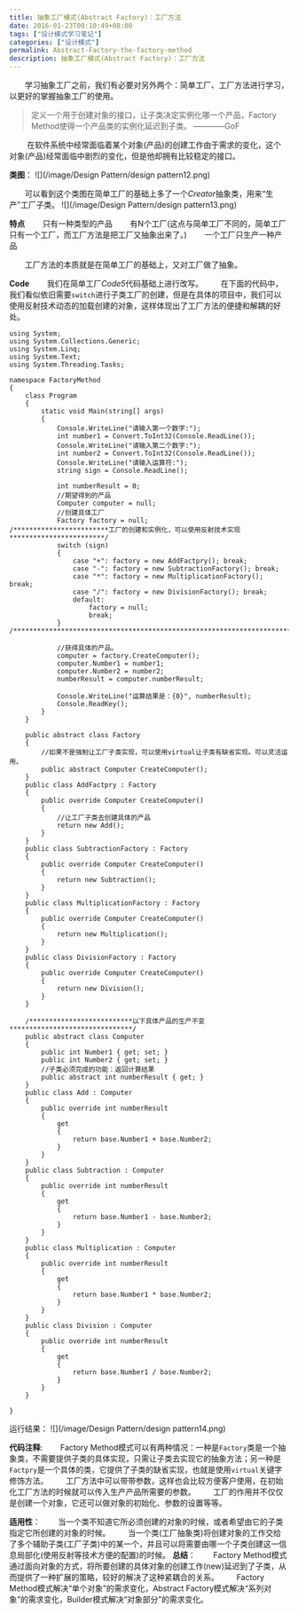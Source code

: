 ```yaml
---
title: 抽象工厂模式(Abstract Factory)：工厂方法
date: 2016-01-23T00:10:49+08:00
tags: ["设计模式学习笔记"]
categories: ["设计模式"]
permalink: Abstract-Factory-the-factory-method
description: 抽象工厂模式(Abstract Factory)：工厂方法
---
```

　　学习抽象工厂之前，我们有必要对另外两个：简单工厂、工厂方法进行学习，以更好的掌握抽象工厂的使用。
>定义一个用于创建对象的接口，让子类决定实例化哪一个产品，Factory Method使得一个产品类的实例化延迟到子类。  ————GoF

　　 在软件系统中经常面临着某个对象(产品)的创建工作由于需求的变化，这个对象(产品)经常面临中剧烈的变化，但是他却拥有比较稳定的接口。<!--more-->

**类图**：
![](/image/Design Pattern/design pattern12.png)

　　可以看到这个类图在简单工厂的基础上多了一个*Creator*抽象类，用来“生产”工厂子类。
![](/image/Design Pattern/design pattern13.png)

**特点**
　　只有一种类型的产品
　　有N个工厂(这点与简单工厂不同的，简单工厂只有一个工厂，而工厂方法是把工厂又抽象出来了。)
　　一个工厂只生产一种产品

　　工厂方法的本质就是在简单工厂的基础上，又对工厂做了抽象。

**Code**
　　我们在简单工厂*Code5*代码基础上进行改写。
　　在下面的代码中，我们看似依旧需要`switch`进行子类工厂的创建，但是在具体的项目中，我们可以使用反射技术动态的加载创建的对象，这样体现出了工厂方法的便捷和解耦的好处。
```
using System;
using System.Collections.Generic;
using System.Linq;
using System.Text;
using System.Threading.Tasks;

namespace FactoryMethod
{
    class Program
    {
        static void Main(string[] args)
        {
            Console.WriteLine("请输入第一个数字:");
            int number1 = Convert.ToInt32(Console.ReadLine());
            Console.WriteLine("请输入第二个数字:");
            int number2 = Convert.ToInt32(Console.ReadLine());
            Console.WriteLine("请输入运算符:");
            string sign = Console.ReadLine();

            int numberResult = 0;
            //期望得到的产品
            Computer computer = null;
            //创建具体工厂
            Factory factory = null;
/************************工厂的创建和实例化，可以使用反射技术实现************************/
            switch (sign)
            {
                case "+": factory = new AddFactpry(); break;
                case "-": factory = new SubtractionFactory(); break;
                case "*": factory = new MultiplicationFactory(); break;
                case "/": factory = new DivisionFactory(); break;
                default:
                    factory = null;
                    break;
            }
/****************************************************************************************/

            //获得具体的产品。
            computer = factory.CreateComputer();  
            computer.Number1 = number1;
            computer.Number2 = number2;
            numberResult = computer.numberResult;

            Console.WriteLine("运算结果是：{0}", numberResult);
            Console.ReadKey();
        }
    }

    public abstract class Factory
    {
        //如果不是强制让工厂子类实现，可以使用virtual让子类有缺省实现。可以灵活运用。
        public abstract Computer CreateComputer();
    }
    public class AddFactpry : Factory
    {
        public override Computer CreateComputer()
        {
            //让工厂子类去创建具体的产品
            return new Add();
        }
    }
    public class SubtractionFactory : Factory
    {
        public override Computer CreateComputer()
        {
            return new Subtraction();
        }
    }
    public class MultiplicationFactory : Factory
    {
        public override Computer CreateComputer()
        {
            return new Multiplication();
        }
    }
    public class DivisionFactory : Factory
    {
        public override Computer CreateComputer()
        {
            return new Division();
        }
    }

    /**************************以下具体产品的生产不变*******************************/
    public abstract class Computer
    {
        public int Number1 { get; set; }
        public int Number2 { get; set; }
        //子类必须完成的功能：返回计算结果
        public abstract int numberResult { get; }
    }
    public class Add : Computer
    {
        public override int numberResult
        {
            get
            {
                return base.Number1 + base.Number2;
            }
        }
    }
    public class Subtraction : Computer
    {
        public override int numberResult
        {
            get
            {
                return base.Number1 - base.Number2;
            }
        }
    }
    public class Multiplication : Computer
    {
        public override int numberResult
        {
            get
            {
                return base.Number1 * base.Number2;
            }
        }
    }
    public class Division : Computer
    {
        public override int numberResult
        {
            get
            {
                return base.Number1 / base.Number2;
            }
        }
    }

}
```
运行结果：
![](/image/Design Pattern/design pattern14.png)

**代码注释**:
　　Factory Method模式可以有两种情况：一种是`Factory`类是一个抽象类，不需要提供子类的具体实现，只需让子类去实现它的抽象方法；另一种是`Factpry`是一个具体的类，它提供了子类的缺省实现，也就是使用`virtual`关键字修饰方法。
　　工厂方法中可以带带参数，这样也会比较方便客户使用，在初始化工厂方法的时候就可以传入生产产品所需要的参数。
　　工厂的作用并不仅仅是创建一个对象，它还可以做对象的初始化、参数的设置等等。

**适用性**：
　　当一个类不知道它所必须创建的对象的时候，或者希望由它的子类指定它所创建的对象的时候。
　　当一个类(工厂抽象类)将创建对象的工作交给了多个辅助子类(工厂子类)中的某一个，并且可以将需要由哪一个子类创建这一信息局部化(使用反射等技术方便的配置)的时候。
**总结**：
　　Factory Method模式通过面向对象的方式，将所要创建的具体对象的创建工作(new)延迟到了子类，从而提供了一种扩展的策略，较好的解决了这种紧耦合的关系。
　　Factory Method模式解决“单个对象”的需求变化，Abstract Factory模式解决“系列对象”的需求变化，Builder模式解决“对象部分”的需求变化。
